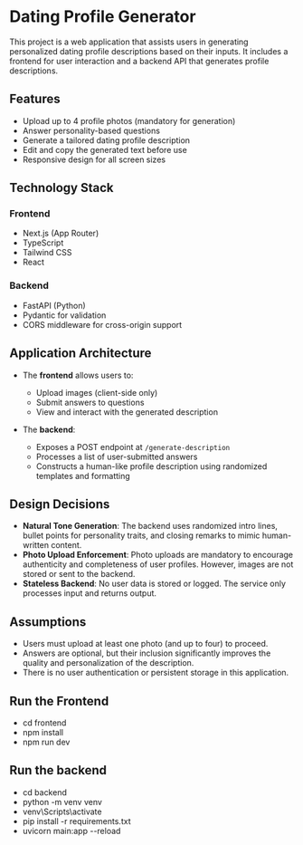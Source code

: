 # Dating Profile Generator

This project is a web application that assists users in generating personalized dating profile descriptions based on their inputs. It includes a frontend for user interaction and a backend API that generates profile descriptions.

## Features

- Upload up to 4 profile photos (mandatory for generation)
- Answer personality-based questions
- Generate a tailored dating profile description
- Edit and copy the generated text before use
- Responsive design for all screen sizes

## Technology Stack

### Frontend
- Next.js (App Router)
- TypeScript
- Tailwind CSS
- React

### Backend
- FastAPI (Python)
- Pydantic for validation
- CORS middleware for cross-origin support

## Application Architecture

- The **frontend** allows users to:
  - Upload images (client-side only)
  - Submit answers to questions
  - View and interact with the generated description

- The **backend**:
  - Exposes a POST endpoint at `/generate-description`
  - Processes a list of user-submitted answers
  - Constructs a human-like profile description using randomized templates and formatting

## Design Decisions

- **Natural Tone Generation**: The backend uses randomized intro lines, bullet points for personality traits, and closing remarks to mimic human-written content.
- **Photo Upload Enforcement**: Photo uploads are mandatory to encourage authenticity and completeness of user profiles. However, images are not stored or sent to the backend.
- **Stateless Backend**: No user data is stored or logged. The service only processes input and returns output.

## Assumptions

- Users must upload at least one photo (and up to four) to proceed.
- Answers are optional, but their inclusion significantly improves the quality and personalization of the description.
- There is no user authentication or persistent storage in this application.

## Run the Frontend
- cd frontend
- npm install
- npm run dev

## Run the backend
- cd backend
- python -m venv venv
- venv\Scripts\activate
- pip install -r requirements.txt
- uvicorn main:app --reload

